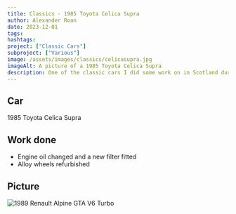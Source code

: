 ```yaml
---
title: Classics - 1985 Toyota Celica Supra
author: Alexander Roan
date: 2023-12-01
tags: 
hashtags:
project: ["Classic Cars"]
subproject: ["Various"]
image: /assets/images/classics/celicasupra.jpg
imageAlt: A picture of a 1985 Toyota Celica Supra
description: One of the classic cars I did some work on in Scotland during COVID. This is a 1985 Toyota Celica Supra.
---
```


## Car

1985 Toyota Celica Supra

## Work done

- Engine oil changed and a new filter fitted
- Alloy wheels refurbished

## Picture

![1989 Renault Alpine GTA V6 Turbo](/assets/images/classics/celicasupra.jpg)
